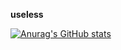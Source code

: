 **useless**

[![Anurag's GitHub stats](https://github-readme-stats.vercel.app/api?username=unseenrikk&show_icons=true&theme=dark)](https://github.com/anuraghazra/github-readme-stats)
